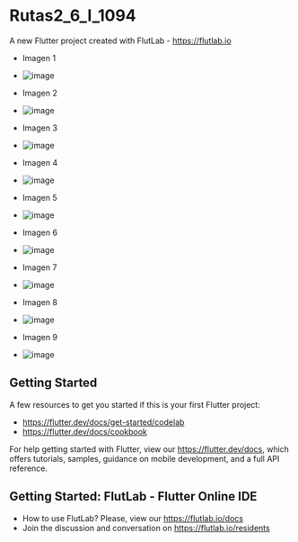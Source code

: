 # Rutas2_6_I_1094

A new Flutter project created with FlutLab - https://flutlab.io

- Imagen 1

- ![image](https://github.com/user-attachments/assets/5518fa8f-dc33-4746-8ab0-8ff050c466a9)
- Imagen 2
  
- ![image](https://github.com/user-attachments/assets/e6b3f367-4ea9-4292-af96-2af2ead2e966)
- Imagen 3

- ![image](https://github.com/user-attachments/assets/bf7aac58-d9ed-44bf-b9ec-ac09c2f21972)
- Imagen 4

- ![image](https://github.com/user-attachments/assets/6439be26-7531-486c-8b5f-c4e453fcc81b)
- Imagen 5

- ![image](https://github.com/user-attachments/assets/4bae09d2-c427-4840-8382-60370a0eb57e)
- Imagen 6

- ![image](https://github.com/user-attachments/assets/4687a64a-7557-454e-ac9b-34d5a60c9890)
- Imagen 7

- ![image](https://github.com/user-attachments/assets/950f133d-ae6f-45aa-bf91-5d37b614a3e5)
- Imagen 8

- ![image](https://github.com/user-attachments/assets/18b8accd-21b4-4cd6-98f1-f776f62e2ea7)
- Imagen 9

- ![image](https://github.com/user-attachments/assets/c8d0b0b0-820d-4b80-90f9-14ae4c2e33bc)







## Getting Started

A few resources to get you started if this is your first Flutter project:

- https://flutter.dev/docs/get-started/codelab
- https://flutter.dev/docs/cookbook

For help getting started with Flutter, view our
https://flutter.dev/docs, which offers tutorials,
samples, guidance on mobile development, and a full API reference.

## Getting Started: FlutLab - Flutter Online IDE

- How to use FlutLab? Please, view our https://flutlab.io/docs
- Join the discussion and conversation on https://flutlab.io/residents
